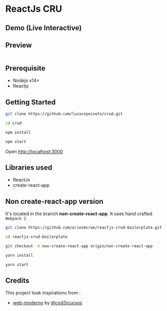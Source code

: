 # ReactJs CRU 

## Demo (Live Interactive)


## Preview
<img src=''>

## Prerequisite
* Nodejs v14+
* Reactjs

## Getting Started
```sh
git clone https://github.com/lucasspeixoto/crud.git

cd crud

npm install

npm start
```

Open [http://localhost:3000](http://localhost:3000)<br>

## Libraries used
* ReactJs
* create-react-app



## Non create-react-app version
It's located in the branch **non-create-react-app**.
It uses hand crafted `Webpack 2`

```sh
git clone https://github.com/ariesmcrae/reactjs-crud-boilerplate.git

cd reactjs-crud-boilerplate

git checkout -b non-create-react-app origin/non-create-react-app

yarn install

yarn start
```


## Credits
This project took inspirations from :
* [web-moderno](https://github.com/coryhouse/pluralsight-redux-starter) by [@cod3rcursos](https://github.com/cod3rcursos/web-moderno)

